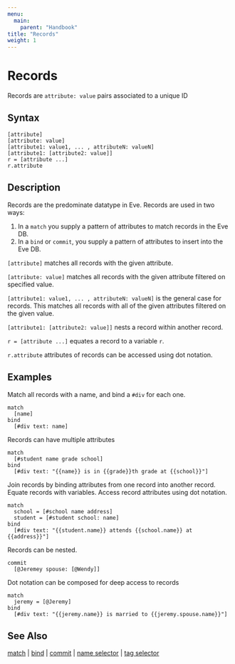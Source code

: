 ```yaml
---
menu:
  main:
    parent: "Handbook"
title: "Records"
weight: 1
---
```


# Records

Records are `attribute: value` pairs associated to a unique ID

## Syntax

```eve
[attribute]
[attribute: value]
[attribute1: value1, ... , attributeN: valueN]
[attribute1: [attribute2: value]]
r = [attribute ...]
r.attribute
```

## Description

Records are the predominate datatype in Eve. Records are used in two ways:

1. In a `match` you supply a pattern of attributes to match records in the Eve DB.
2. In a `bind` or `commit`, you supply a pattern of attributes to insert into the Eve DB.

`[attribute]` matches all records with the given attribute.

`[attribute: value]` matches all records with the given attribute filtered on specified value.

`[attribute1: value1, ... , attributeN: valueN]` is the general case for records. This matches all records with all of the given attributes filtered on the given value.

`[attribute1: [attribute2: value]]` nests a record within another record.

`r = [attribute ...]` equates a record to a variable `r`.

`r.attribute` attributes of records can be accessed using dot notation.

## Examples

Match all records with a name, and bind a `#div` for each one.

```eve
match
  [name]
bind
  [#div text: name]
```

Records can have multiple attributes

```eve
match
  [#student name grade school]
bind
  [#div text: "{{name}} is in {{grade}}th grade at {{school}}"]
```

Join records by binding attributes from one record into another record. Equate records with variables. Access record attributes using dot notation. 

```eve
match
  school = [#school name address]
  student = [#student school: name]
bind
  [#div text: "{{student.name}} attends {{school.name}} at {{address}}"]
```

Records can be nested.

```eve
commit
  [@Jeremey spouse: [@Wendy]]
```

Dot notation can be composed for deep access to records

```eve
match
  jeremy = [@Jeremy]
bind
  [#div text: "{{jeremy.name}} is married to {{jeremy.spouse.name}}"]
```

## See Also

[match](../match) | [bind](../bind) | [commit](../commit) | [name selector](../names) | [tag selector](../tags)